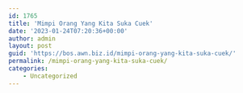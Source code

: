 ```yaml
---
id: 1765
title: 'Mimpi Orang Yang Kita Suka Cuek'
date: '2023-01-24T07:20:36+00:00'
author: admin
layout: post
guid: 'https://bos.awn.biz.id/mimpi-orang-yang-kita-suka-cuek/'
permalink: /mimpi-orang-yang-kita-suka-cuek/
categories:
    - Uncategorized
---
```


